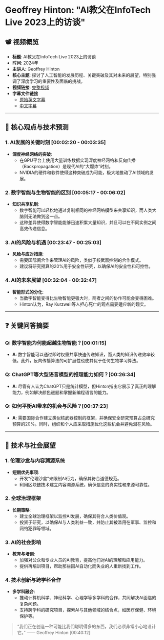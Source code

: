 # Geoffrey Hinton: "AI教父在InfoTech Live 2023上的访谈"

## 📽️ 视频概览
- **标题**: AI教父在InfoTech Live 2023上的访谈  
- **时间**: 2024年  
- **主讲人**: Geoffrey Hinton  
- **核心主题**: 探讨了人工智能的发展历程、关键突破及其对未来的展望，特别强调了深度学习的重要性及面临的挑战。  
- **视频链接**: [完整视频](https://www.youtube.com/watch?v=q2Hg29zvD8U)  
- **字幕文件链接**
  - [原始英文字幕](../srt/20241223DIGITP_Executive_Sponsor_Robert_Meikle_interviews_Geoffrey_Hinton_The_Father_of_Ai.txt)
  - [中文字幕](../srt/20241223DIGITP_Executive_Sponsor_Robert_Meikle_interviews_Geoffrey_Hinton_The_Father_of_Ai-中文.txt)
---

## 🎯 核心观点与技术预测

### 1. **AI发展的关键时刻** [00:02:20 - 00:03:35]
- **深度神经网络的突破**:
  - 在GPU平台上使用大量训练数据实现深度神经网络和反向传播（Backpropagation）是现代AI的“大爆炸”时刻。
  - NVIDIA的硬件和软件使得这种突破成为可能，极大地推动了AI领域的发展。

### 2. **数字智能与生物智能的区别** [00:05:17 - 00:06:02]
- **知识共享机制**:
  - 数字智能可以轻松地通过复制相同的神经网络模型来共享知识，而人类大脑则无法做到这一点。
  - 这种差异使得数字智能能够迅速积累大量知识，并且可以在不同实例之间高效传递信息。

### 3. **AI的风险与机遇** [00:23:47 - 00:25:03]
- **风险与应对措施**:
  - 需要国际间合作来管理AI的风险，类似于核武器控制的合作模式。
  - 建议将研究预算的20%用于安全性研究，以确保AI的安全性和可控性。

### 4. **AI的未来展望** [00:32:04 - 00:32:47]
- **智能形式的分化**:
  - 当数字智能变得比生物智能更强大时，两者之间的协作可能会变得困难。
  - Hinton认为，Ray Kurzweil等人担心死亡的观点需要适应新的现实。

---

## ❓ 关键问答摘要

### Q: 数字智能为何能超越生物智能？[00:01:15]
- **A**: 数字智能可以通过即时权重共享快速传递知识，而人类的知识传递效率较低。此外，反向传播算法的可扩展性也使其优于任何生物学习算法。

### Q: ChatGPT等大型语言模型的推理能力如何？[00:26:34]
- **A**: 尽管有人认为ChatGPT只是统计模型，但Hinton指出它展示了真正的理解能力，例如解决颜色谜题和掌握新编程语言的能力。

### Q: 如何平衡AI带来的机会与风险？[00:37:23]
- **A**: 需要国际合作建立类似核武器控制的框架，并确保安全研究预算占总研究预算的20%。同时，组织和个人应采取措施优化这些机会并避免潜在风险。

---

## 🔮 技术与社会展望

### 1. **伦理沙盒与内容溯源系统**
- **短期优先事项**:
  - 开发“伦理沙盒”来限制AI行为，确保其符合道德规范。
  - 利用区块链技术建立内容溯源系统，确保信息的真实性和来源可靠性。

### 2. **全球治理框架**
- **长期策略**:
  - 建立全球治理框架以监控AI发展，确保其符合人类价值观。
  - 投资于研究，以确保AI与人类利益一致，并防止其被滥用在军事、监控和网络犯罪等领域。

### 3. **AI的社会影响**
- **教育与培训**:
  - 加强对公众和专业人员的AI教育，提高他们对AI的理解和应用能力。
  - 提供再培训项目，帮助那些因AI自动化而失业的人重新找到工作。

### 4. **技术创新与跨学科合作**
- **多学科融合**:
  - 推动计算机科学、神经科学、心理学等多学科的合作，共同解决AI面临的复杂问题。
  - 支持跨学科的研究项目，探索AI与其他领域的结合点，如医疗保健、环境保护等。

> “我们正在创造一种可能比我们聪明得多的东西，我们必须非常小心地设计它。” —— Geoffrey Hinton [00:40:12]
